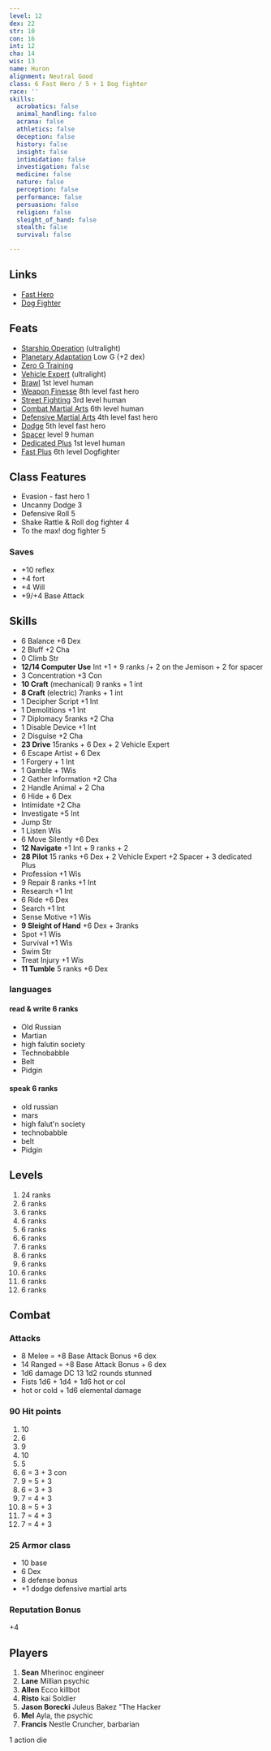 ```yaml
---
level: 12
dex: 22
str: 10
con: 16
int: 12
cha: 14
wis: 13
name: Huron
alignment: Neutral Good
class: 6 Fast Hero / 5 + 1 Dog fighter
race: ''
skills:
  acrobatics: false
  animal_handling: false
  acrana: false
  athletics: false
  deception: false
  history: false
  insight: false
  intimidation: false
  investigation: false
  medicine: false
  nature: false
  perception: false
  performance: false
  persuasion: false
  religion: false
  sleight_of_hand: false
  stealth: false
  survival: false

---
```

## Links

* [Fast Hero](http://spellbooksoftware.com/d20mrsd/fasthero.html)
* [Dog Fighter](http://spellbooksoftware.com/d20mrsd/futuredogfight.html)

## Feats

* [Starship Operation](http://spellbooksoftware.com/d20mrsd/futurefeats.html#soperation) (ultralight)
* [Planetary Adaptation](http://spellbooksoftware.com/d20mrsd/futurefeats.html#adaptation) Low G (+2 dex)
* [Zero G Training](http://spellbooksoftware.com/d20mrsd/futurefeats.html#zerog)
* [Vehicle Expert](http://spellbooksoftware.com/d20mrsd/featorder.html#vehicleexpert) (ultralight)
* [Brawl](http://spellbooksoftware.com/d20mrsd/featorder.html#brawl) 1st level human
* [Weapon Finesse](http://spellbooksoftware.com/d20mrsd/featorder.html#weaponfinesse) 8th level fast hero
* [Street Fighting](http://spellbooksoftware.com/d20mrsd/featorder.html#streetfighting) 3rd level human
* [Combat Martial Arts](http://spellbooksoftware.com/d20mrsd/featorder.html#combatmartial) 6th level human
* [Defensive Martial Arts](http://spellbooksoftware.com/d20mrsd/featorder.html#defensivemartial) 4th level fast hero
* [Dodge](http://spellbooksoftware.com/d20mrsd/featorder.html#dodge) 5th level fast hero
* [Spacer](http://spellbooksoftware.com/d20mrsd/futurefeats.html#spacer) level 9 human
* [Dedicated Plus](http://spellbooksoftware.com/d20mrsd/futurefeats.html#dplus) 1st level human
* [Fast Plus](http://spellbooksoftware.com/d20mrsd/futurefeats.html#fplus) 6th level Dogfighter

## Class Features

* Evasion - fast hero 1
* Uncanny Dodge 3
* Defensive Roll 5
* Shake Rattle & Roll dog fighter 4
* To the max! dog fighter 5

### Saves

* +10 reflex
* +4 fort
* +4 Will
* +9/+4 Base Attack

## Skills

* 6 Balance +6 Dex
* 2 Bluff +2 Cha
* 0 Climb Str
* **12/14 Computer Use** Int +1 + 9 ranks /+ 2 on the Jemison + 2 for spacer
* 3 Concentration +3 Con
* **10 Craft** (mechanical) 9 ranks + 1 int
* **8 Craft** (electric) 7ranks + 1 int
* 1 Decipher Script +1 Int
* 1 Demolitions +1 Int
* 7 Diplomacy 5ranks +2 Cha
* 1 Disable Device +1 Int
* 2 Disguise +2 Cha
* **23 Drive** 15ranks + 6 Dex + 2 Vehicle Expert
* 6 Escape Artist + 6 Dex
* 1 Forgery + 1 Int
* 1 Gamble + 1Wis
* 2 Gather Information +2 Cha
* 2 Handle Animal + 2 Cha
* 6 Hide + 6 Dex
* Intimidate +2 Cha
* Investigate +5 Int
* Jump Str
* 1 Listen Wis
* 6 Move Silently +6 Dex
* **12 Navigate** +1 Int + 9 ranks + 2
* **28 Pilot** 15 ranks +6 Dex + 2 Vehicle Expert +2 Spacer + 3 dedicated Plus
* Profession +1 Wis
* 9 Repair 8 ranks +1 Int
* Research +1 Int
* 6 Ride +6 Dex
* Search +1 Int
* Sense Motive +1 Wis
* **9 Sleight of Hand** +6 Dex + 3ranks
* Spot +1 Wis
* Survival +1 Wis
* Swim Str
* Treat Injury +1 Wis
* **11 Tumble** 5 ranks +6 Dex

### languages

#### read & write 6 ranks

* Old Russian
* Martian
* high falutin society
* Technobabble
* Belt
* Pidgin

#### speak 6 ranks

* old russian
* mars
* high falut'n society
* technobabble
* belt
* Pidgin

## Levels

 1. 24 ranks
 2. 6 ranks
 3. 6 ranks
 4. 6 ranks
 5. 6 ranks
 6. 6 ranks
 7. 6 ranks
 8. 6 ranks
 9. 6 ranks
10. 6 ranks
11. 6 ranks
12. 6 ranks

## Combat

### Attacks

* 8 Melee = +8 Base Attack Bonus +6 dex
* 14 Ranged = +8 Base  Attack Bonus + 6 dex
* 1d6 damage DC 13 1d2 rounds stunned
* Fists 1d6 + 1d4 + 1d6 hot or col
* hot or cold + 1d6 elemental damage

### 90 Hit points

 1. 10
 2. 6
 3. 9
 4. 10
 5. 5
 6. 6 = 3 + 3 con
 7. 9 = 5 + 3
 8. 6 = 3 + 3
 9. 7 = 4 + 3
10. 8 = 5 + 3
11. 7 = 4 + 3
12. 7 = 4 + 3

### 25 Armor class

* 10 base
* 6 Dex
* 8 defense bonus
* +1 dodge defensive martial arts

### Reputation Bonus

\+4

## Players

1. **Sean** Mherinoc engineer
2. **Lane** Millian psychic
3. **Allen** Ecco killbot
4. **Risto** kai Soldier
5. **Jason Borecki** Juleus Bakez "The Hacker
6. **Mel** Ayla, the psychic
7. **Francis** Nestle Cruncher, barbarian

1 action die